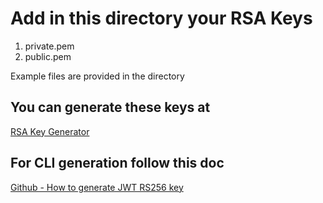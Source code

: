 # Add in this directory your RSA Keys 

1. private.pem
2. public.pem

Example files are provided in the directory

## You can generate these keys at
[RSA Key Generator](https://cryptotools.net/rsagen)


## For CLI generation follow this doc
[Github - How to generate JWT RS256 key](https://gist.github.com/ygotthilf/baa58da5c3dd1f69fae9)

